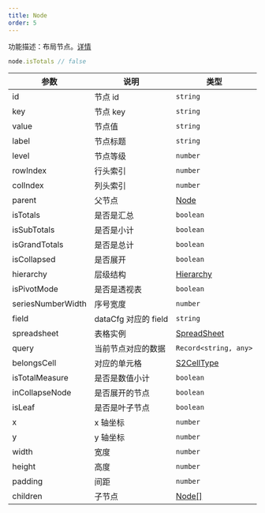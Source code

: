 ```yaml
---
title: Node
order: 5
---
```


功能描述：布局节点。[详情](https://github.com/antvis/S2/blob/master/packages/s2-core/src/facet/layout/node.ts)

```ts
node.isTotals // false
```

| 参数 | 说明 | 类型 |
| --- | --- | --- |
| id | 节点 id | `string` |
| key | 节点 key | `string` |
| value | 节点值 | `string` |
| label | 节点标题 | `string` |
| level | 节点等级 | `number` |
| rowIndex | 行头索引 | `number` |
| colIndex | 列头索引 | `number` |
| parent | 父节点 | [Node](/zh/docs/api/basic-class/node) |
| isTotals | 是否是汇总 | `boolean` |
| isSubTotals | 是否是小计 | `boolean` |
| isGrandTotals | 是否是总计 | `boolean` |
| isCollapsed | 是否展开 | `boolean` |
| hierarchy | 层级结构 | [Hierarchy](#) |
| isPivotMode | 是否是透视表 | `boolean` |
| seriesNumberWidth | 序号宽度 | `number` |
| field | dataCfg 对应的 field | `string` |
| spreadsheet | 表格实例 | [SpreadSheet](/zh/docs/api/basic-class/spreadsheet)  |
| query | 当前节点对应的数据 | `Record<string, any>` |
| belongsCell | 对应的单元格 | [S2CellType](/zh/docs/api/basic-class/base-cell)  |
| isTotalMeasure | 是否是数值小计 | `boolean` |
| inCollapseNode | 是否展开的节点 | `boolean` |
| isLeaf | 是否是叶子节点 | `boolean` |
| x | x 轴坐标 | `number` |
| y | y 轴坐标 | `number` |
| width | 宽度 | `number` |
| height | 高度 | `number` |
| padding | 间距 | `number` |
| children | 子节点 | [Node[]](/zh/docs/api/basic-class/node)  |
